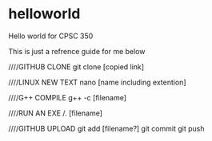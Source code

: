 # helloworld
Hello world for CPSC 350


This is just a refrence guide for me below

////GITHUB CLONE
git clone [copied link]

////LINUX NEW TEXT
nano [name including extention]

////G++ COMPILE
g++ -c [filename]
  
////RUN AN EXE
/. [filename]

////GITHUB UPLOAD
git add [filename?]
git commit
git push
